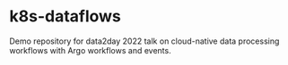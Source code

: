 # k8s-dataflows
Demo repository for data2day 2022 talk on cloud-native data processing workflows with Argo workflows and events.
